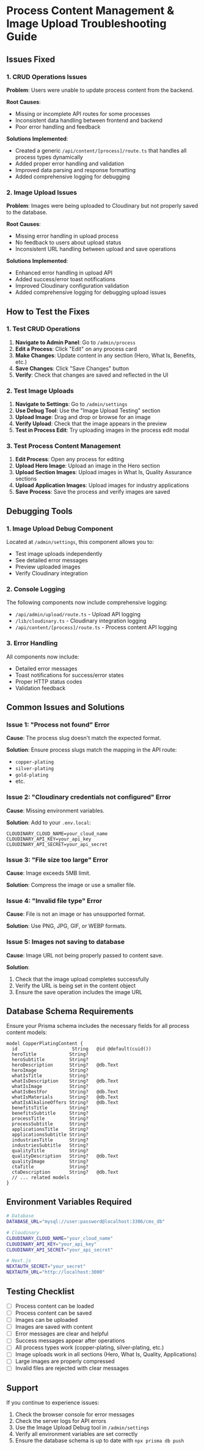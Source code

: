 # Process Content Management & Image Upload Troubleshooting Guide

## Issues Fixed

### 1. CRUD Operations Issues

**Problem**: Users were unable to update process content from the backend.

**Root Causes**:
- Missing or incomplete API routes for some processes
- Inconsistent data handling between frontend and backend
- Poor error handling and feedback

**Solutions Implemented**:
- Created a generic `/api/content/[process]/route.ts` that handles all process types dynamically
- Added proper error handling and validation
- Improved data parsing and response formatting
- Added comprehensive logging for debugging

### 2. Image Upload Issues

**Problem**: Images were being uploaded to Cloudinary but not properly saved to the database.

**Root Causes**:
- Missing error handling in upload process
- No feedback to users about upload status
- Inconsistent URL handling between upload and save operations

**Solutions Implemented**:
- Enhanced error handling in upload API
- Added success/error toast notifications
- Improved Cloudinary configuration validation
- Added comprehensive logging for debugging upload issues

## How to Test the Fixes

### 1. Test CRUD Operations

1. **Navigate to Admin Panel**: Go to `/admin/process`
2. **Edit a Process**: Click "Edit" on any process card
3. **Make Changes**: Update content in any section (Hero, What Is, Benefits, etc.)
4. **Save Changes**: Click "Save Changes" button
5. **Verify**: Check that changes are saved and reflected in the UI

### 2. Test Image Uploads

1. **Navigate to Settings**: Go to `/admin/settings`
2. **Use Debug Tool**: Use the "Image Upload Testing" section
3. **Upload Image**: Drag and drop or browse for an image
4. **Verify Upload**: Check that the image appears in the preview
5. **Test in Process Edit**: Try uploading images in the process edit modal

### 3. Test Process Content Management

1. **Edit Process**: Open any process for editing
2. **Upload Hero Image**: Upload an image in the Hero section
3. **Upload Section Images**: Upload images in What Is, Quality Assurance sections
4. **Upload Application Images**: Upload images for industry applications
5. **Save Process**: Save the process and verify images are saved

## Debugging Tools

### 1. Image Upload Debug Component

Located at `/admin/settings`, this component allows you to:
- Test image uploads independently
- See detailed error messages
- Preview uploaded images
- Verify Cloudinary integration

### 2. Console Logging

The following components now include comprehensive logging:
- `/api/admin/upload/route.ts` - Upload API logging
- `/lib/cloudinary.ts` - Cloudinary integration logging
- `/api/content/[process]/route.ts` - Process content API logging

### 3. Error Handling

All components now include:
- Detailed error messages
- Toast notifications for success/error states
- Proper HTTP status codes
- Validation feedback

## Common Issues and Solutions

### Issue 1: "Process not found" Error

**Cause**: The process slug doesn't match the expected format.

**Solution**: Ensure process slugs match the mapping in the API route:
- `copper-plating`
- `silver-plating`
- `gold-plating`
- etc.

### Issue 2: "Cloudinary credentials not configured" Error

**Cause**: Missing environment variables.

**Solution**: Add to your `.env.local`:
```
CLOUDINARY_CLOUD_NAME=your_cloud_name
CLOUDINARY_API_KEY=your_api_key
CLOUDINARY_API_SECRET=your_api_secret
```

### Issue 3: "File size too large" Error

**Cause**: Image exceeds 5MB limit.

**Solution**: Compress the image or use a smaller file.

### Issue 4: "Invalid file type" Error

**Cause**: File is not an image or has unsupported format.

**Solution**: Use PNG, JPG, GIF, or WEBP formats.

### Issue 5: Images not saving to database

**Cause**: Image URL not being properly passed to content save.

**Solution**: 
1. Check that the image upload completes successfully
2. Verify the URL is being set in the content object
3. Ensure the save operation includes the image URL

## Database Schema Requirements

Ensure your Prisma schema includes the necessary fields for all process content models:

```prisma
model CopperPlatingContent {
  id                    String   @id @default(cuid())
  heroTitle            String?
  heroSubtitle         String?
  heroDescription      String?   @db.Text
  heroImage            String?
  whatIsTitle          String?
  whatIsDescription    String?   @db.Text
  whatIsImage          String?
  whatIsBestFor        String?   @db.Text
  whatIsMaterials      String?   @db.Text
  whatIsAlkalineOffers String?   @db.Text
  benefitsTitle        String?
  benefitsSubtitle     String?
  processTitle         String?
  processSubtitle      String?
  applicationsTitle    String?
  applicationsSubtitle String?
  industriesTitle      String?
  industriesSubtitle   String?
  qualityTitle         String?
  qualityDescription   String?   @db.Text
  qualityImage         String?
  ctaTitle             String?
  ctaDescription       String?   @db.Text
  // ... related models
}
```

## Environment Variables Required

```bash
# Database
DATABASE_URL="mysql://user:password@localhost:3306/cms_db"

# Cloudinary
CLOUDINARY_CLOUD_NAME="your_cloud_name"
CLOUDINARY_API_KEY="your_api_key"
CLOUDINARY_API_SECRET="your_api_secret"

# Next.js
NEXTAUTH_SECRET="your_secret"
NEXTAUTH_URL="http://localhost:3000"
```

## Testing Checklist

- [ ] Process content can be loaded
- [ ] Process content can be saved
- [ ] Images can be uploaded
- [ ] Images are saved with content
- [ ] Error messages are clear and helpful
- [ ] Success messages appear after operations
- [ ] All process types work (copper-plating, silver-plating, etc.)
- [ ] Image uploads work in all sections (Hero, What Is, Quality, Applications)
- [ ] Large images are properly compressed
- [ ] Invalid files are rejected with clear messages

## Support

If you continue to experience issues:

1. Check the browser console for error messages
2. Check the server logs for API errors
3. Use the Image Upload Debug tool in `/admin/settings`
4. Verify all environment variables are set correctly
5. Ensure the database schema is up to date with `npx prisma db push` 